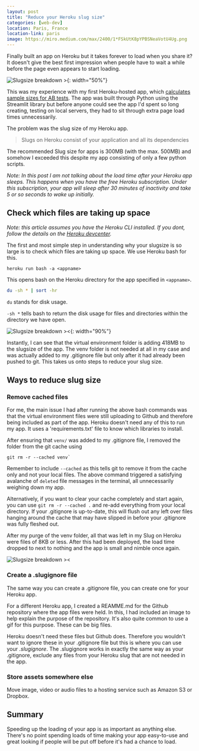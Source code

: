 ```yaml
---
layout: post
title: "Reduce your Heroku slug size"
categories: [web-dev]
location: Paris, France
location-link: paris
image: https://miro.medium.com/max/2400/1*FSkUtK8pYPBSNeaVotU4Ug.png
---
```


Finally built an app on Heroku but it takes forever to load when you share it? It doesn't give the best first impression when people have to wait a while before the page even appears to start loading.

![Slugsize breakdown >](https://blog.behrouze.com/wp-content/uploads/2018/10/heroku-logotype-horizontal-purple.png){: width="50%"}

This was my experience with my first Heroku-hosted app, which [calculates sample sizes for AB tests](https://abtestsamplesize.herokuapp.com/). The app was built through Python using the Streamlit library but before anyone could see the app I'd spent so long creating, testing on local servers, they had to sit through extra page load times unnecessarily.

The problem was the slug size of my Heroku app.

<!--description-->

> Slugs on Heroku consist of your application and all its dependencies

The recommended Slug size for apps is 300MB (with the max. 500MB) and somehow I exceeded this despite my app consisting of only a few python scripts.

_Note: In this post I am not talking about the load time after your Heroku app sleeps. This happens when you have the free Heroku subscription. Under this subscription, your app will sleep after 30 minutes of inactivity and take 5 or so seconds to wake up initially._

## Check which files are taking up space

_Note: this article assumes you have the Heroku CLI installed. If you dont, follow the details on the [Heroku devcenter](https://devcenter.heroku.com/articles/heroku-cli)._

The first and most simple step in understanding why your slugsize is so large is to check which files are taking up space. We use Heroku bash for this.

```dcl
heroku run bash -a <appname>
```

This opens bash on the Heroku directory for the app specified in `<appname>`.

```bash
du -sh * | sort -hr
```

`du` stands for disk usage.

`-sh *` tells bash to return the disk usage for files and directories within the directory we have open.

![Slugsize breakdown ><]({{site.baseurl}}/assets/img/heroku-slugsize.jpg){: width="90%"}

Instantly, I can see that the virtual environment folder is adding 418MB to the slugsize of the app. The venv folder is not needed at all in my case and was actually added to my .gitignore file but only after it had already been pushed to git. This takes us onto steps to reduce your slug size.

## Ways to reduce slug size

### Remove cached files

For me, the main issue I had after running the above bash commands was that the virtual environment files were still uploading to Github and therefore being included as part of the app. Heroku doesn't need any of this to run my app. It uses a 'requirements.txt' file to know which libraries to install.

After ensuring that `venv/` was added to my .gitignore file, I removed the folder from the git cache using

```git
git rm -r --cached venv`
```

Remember to include `--cached` as this tells git to remove it from the cache only and not your local files. The above command triggered a satisfying avalanche of `deleted` file messages in the terminal, all unnecessarily weighing down my app.

Alternatively, if you want to clear your cache completely and start again, you can use `git rm -r --cached .` and re-add everything from your local directory. If your .gitignore is up-to-date, this will flush out any left over files hanging around the cache that may have slipped in before your .gitignore was fully fleshed out.

After my purge of the venv folder, all that was left in my Slug on Heroku were files of 8KB or less. After this had been deployed, the load time dropped to next to nothing and the app is small and nimble once again.

![Slugsize breakdown ><]({{site.baseurl}}/assets/img/heroku-slugsize-reduced.jpg)

### Create a .slugignore file

The same way you can create a .gitignore file, you can create one for your Heroku app.

For a different Heroku app, I created a REAMME.md for the Github repository where the app files were held. In this, I had included an image to help explain the purpose of the repository. It's also quite common to use a gif for this purpose. These can be big files.

Heroku doesn't need these files but Github does. Therefore you wouldn't want to ignore these in your .gitignore file but this is where you can use your _.slugignore_. The .slugignore works in exactly the same way as your .gitignore, exclude any files from your Heroku slug that are not needed in the app.

### Store assets somewhere else

Move image, video or audio files to a hosting service such as Amazon S3 or Dropbox.

## Summary

Speeding up the loading of your app is as important as anything else. There's no point spending loads of time making your app easy-to-use and great looking if people will be put off before it's had a chance to load.
